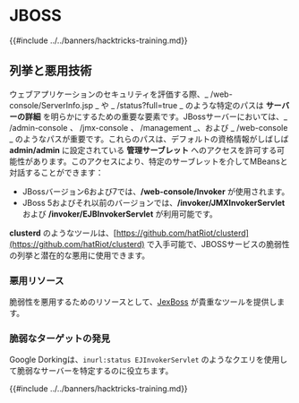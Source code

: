# JBOSS

{{#include ../../banners/hacktricks-training.md}}



## 列挙と悪用技術

ウェブアプリケーションのセキュリティを評価する際、_ /web-console/ServerInfo.jsp _ や _ /status?full=true _ のような特定のパスは **サーバーの詳細** を明らかにするための重要な要素です。JBossサーバーにおいては、_ /admin-console _、_ /jmx-console _、_ /management _、および _ /web-console _ のようなパスが重要です。これらのパスは、デフォルトの資格情報がしばしば **admin/admin** に設定されている **管理サーブレット** へのアクセスを許可する可能性があります。このアクセスにより、特定のサーブレットを介してMBeansと対話することができます：

- JBossバージョン6および7では、**/web-console/Invoker** が使用されます。
- JBoss 5およびそれ以前のバージョンでは、**/invoker/JMXInvokerServlet** および **/invoker/EJBInvokerServlet** が利用可能です。

**clusterd** のようなツールは、[https://github.com/hatRiot/clusterd](https://github.com/hatRiot/clusterd) で入手可能で、JBOSSサービスの脆弱性の列挙と潜在的な悪用に使用できます。

### 悪用リソース

脆弱性を悪用するためのリソースとして、[JexBoss](https://github.com/joaomatosf/jexboss) が貴重なツールを提供します。

### 脆弱なターゲットの発見

Google Dorkingは、`inurl:status EJInvokerServlet` のようなクエリを使用して脆弱なサーバーを特定するのに役立ちます。



{{#include ../../banners/hacktricks-training.md}}
